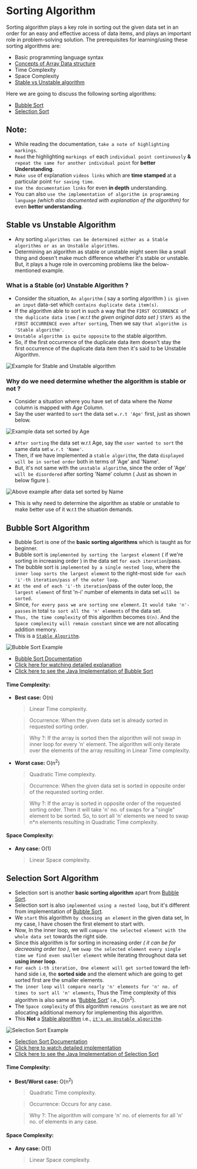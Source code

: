 # Sorting Algorithm

Sorting algorithm plays a key role in sorting out the given data set in an order for an easy and effective access of data items, and plays an important role in problem-solving solution. The prerequisites for learning/using these sorting algorithms are:
- Basic programming language syntax
- [Concepts of Array Data structure]()
- Time Complexity
- Space Complexity
- [Stable vs Unstable algorithm](#stable-vs-unstable-algorithm "Learn about stable & unstable algorithms")

Here we are going to discuss the following sorting algorithms:
- [Bubble Sort](#bubble-sort-algorithm "Learn about bubble sort")
- [Selection Sort](#selection-sort-algorithm "Learn about selection sort")
<!--
- [Insertion Sort](#insertion-sort-algorithm "Learn about insertion sort")
- [Cyclic Sort](#cyclic-sort-algorithm "Learn about cyclic sort")
-->

## Note:

- While reading the documentation, `take a note of highlighting markings`.
- `Read` the highlighting `markings of` each `individual point continuously` **&** `repeat the same for another individual point` for **better Understanding**.
- `Make use` of explanation `videos links` which are **time stamped** at a particular point `for saving time`.
- `Use the documentation links` for even **in depth** understanding.
- You can also `use the implementation of algorithm in programming language` *(which also documented with explanation of the algorithm)* for even **better understanding**.

## Stable vs Unstable Algorithm

- Any sorting `algorithms can be determined either as a Stable algorithms or as an Unstable algorithms`.
- Determining an algorithm as stable or unstable might seem like a small thing and doesn't make much difference whether it's stable or unstable. But, it plays a huge role in overcoming problems like the below-mentioned example.

### What is a Stable (or) Unstable Algorithm ?

- Consider the situation, `An algorithm` ( say a sorting algorithm ) `is given an input` data-set which `contains duplicate data item(s)`.
- If the algorithm able to sort in such a way that the `FIRST OCCURRENCE of the duplicate data item` *( w.r.t the given original data set )* `STAYS AS` the `FIRST OCCURRENCE even after sorting`, Then we say `that algorithm is 'Stable algorithm'`.
- `Unstable algorithm is quite opposite` to the stable algorithm.
- So, if the first occurrence of the duplicate data item doesn't stay the first occurrence of the duplicate data item then it's said to be Unstable Algorithm.

![Example for Stable and Unstable algorithm](https://github.com/iamwatchdogs/DSA/blob/main/Sorting_Algo/src/Stable_vs_Unstable_sort_1.png "View Example for Stable and Unstable algorithm")

###  Why do we need determine whether the algorithm is stable or not ?

- Consider a situation where you have set of data where the *Name* column is mapped with *Age* Column.
- Say the user wanted to `sort` the data set `w.r.t 'Age'` first, just as shown below.

![Example data set sorted by Age](https://github.com/iamwatchdogs/DSA/blob/main/Sorting_Algo/src/Stable_vs_Unstable_sort_2.png "View Example data set sorted by Age")

- `After sorting` the data set w.r.t Age, say the `user wanted to sort` the same data set `w.r.t 'Name'`.
- Then, if we have implemented a `stable algorithm`, the data `displayed will be in sorted order` both in terms of 'Age' and 'Name'.
- But, it's not same with the `unstable algorithm`, since the order of 'Age' `will be disordered` after sorting 'Name' column ( Just as shown in below figure ).

![Above example after data set sorted by Name](https://github.com/iamwatchdogs/DSA/blob/main/Sorting_Algo/src/Stable_vs_Unstable_sort_3.png "View Above example after being sorted by Name")

- This is why need to determine the algorithm  as stable or unstable to make better use of it w.r.t the situation demands.

## Bubble Sort Algorithm

- Bubble Sort is one of the **basic sorting algorithms** which is taught as for beginner.
- Bubble sort is `implemented by sorting the largest element` ( if we're sorting in increasing order ) in the data set `for each iteration`/pass.
- The bubble sort is `implemented by a single nested loop`, where the `inner loop sorts the largest element` to the right-most side `for each 'i'-th iteration/pass of the outer loop`.
- `At the end of each 'i'-th iteration`/pass of the outer loop, the `largest element` of first 'n-i' number of elements in data set `will be sorted`.
- Since, `for every pass we are sorting one element`. `It would take 'n'-passes` in total `to sort all the 'n' elements` of the data set.
- `Thus, the time complexity` of this algorithm becomes `O(n)`. And the `Space complexity will remain constant` since we are not allocating addition memory.
- This is a [`Stable Algorithm`](#stable-vs-unstable-algorithm "Go back to stable & unstable algorithms").

![Bubble Sort Example](https://github.com/iamwatchdogs/DSA/blob/main/Sorting_Algo/src/Bubble_Sort.png "View Bubble Sort Example")

- [Bubble Sort Documentation](https://www.geeksforgeeks.org/bubble-sort/ "Look out for more about Bubble Sort in GFG")
- [Click here for watching detailed explanation](https://youtu.be/F5MZyqRp_IM?list=PL9gnSGHSqcnr_DxHsP7AW9ftq0AtAyYqJ&t=194 "Look out for more detailed explanation by kunal")
- [Click here to see the Java Implementation of Bubble Sort](https://github.com/iamwatchdogs/DSA/blob/main/Sorting_Algo/Bubble_Sort.java "Check out the Java implementation of bubble sort")

#### Time Complexity:

- **Best case:** O(n)

  > Linear Time complexity.

  > Occurrence: When the given data set is already sorted in requested sorting order.

  > Why ?: If the array is sorted then the algorithm will not swap in inner loop for every 'n' element. The algorithm will only iterate over the elements of the array resulting in Linear Time complexity.

- **Worst case:** O(n<sup>2</sup>)

  > Quadratic Time complexity.
  
  > Occurrence: When the given data set is sorted in opposite order of the requested sorting order.

  > Why ?: If the array is sorted in opposite order of the requested sorting order. Then it will take 'n' no. of swaps for a "single" element to be sorted. So, to sort all 'n' elements we need to swap n*n elements resulting in Quadratic Time complexity.

#### Space Complexity:

- **Any case:** O(1)

    > Linear Space complexity.

## Selection Sort Algorithm

- Selection sort is another **basic sorting algorithm** apart from [Bubble Sort](#bubble-sort-algorithm "Go back to Bubble Sort").
- Selection sort is also `implemented using a nested loop`, but it's different from implementation of [Bubble Sort](#bubble-sort-algorithm "Go back to Bubble Sort").
- We `start` this algorithm `by choosing an element` in the given data set, In my case, I have chosen the first element to start with.
- Now, In the inner loop, we will `compare the selected element with the whole data set` towards the right side.
- Since this algorithm is for sorting in increasing order *( it can be for decreasing order too )*, we `swap the selected element every single time we find even smaller element` while iterating throughout data set **using inner loop**.
- `For each i-th iteration, One element will get sorted` toward the left-hand side i.e, the **sorted side** and the element which are going to get sorted first are the smaller elements.
- `The inner loop will compare nearly 'n' elements for 'n' no. of times to sort all 'n' elements`, Thus the Time complexity of this algorithm is also same as '[Bubble Sort](#bubble-sort-algorithm "Go back to Bubble Sort")' i.e., O(n<sup>2</sup>).
- The `Space complexity` of this algorithm `remains constant` as we are not allocating additional memory for implementing this algorithm.
- This **Not** a [Stable algorithm](#stable-vs-unstable-algorithm "Go back to stable & unstable algorithms") i.e., [`it's an Unstable algorithm`](#stable-vs-unstable-algorithm "Go back to stable & unstable algorithms").

![Selection Sort Example](https://github.com/iamwatchdogs/DSA/blob/main/Sorting_Algo/src/Selection_Sort.png "View Selection Sort Example")

- [Selection Sort Documentation](https://www.geeksforgeeks.org/selection-sort/ "Look out for more about Selection Sort in GFG")
- [Click here to watch detailed implementation](https://youtu.be/BruMUw6mV1c?t=298 "Look out for more detailed explanation by NPTEL Course: DSA using Python")
- [Click here to see the Java Implementation of Selection Sort](https://github.com/iamwatchdogs/DSA/blob/main/Sorting_Algo/Selection_Sort.java "Check out the Java implementation of Selection sort")
#### Time Complexity:

- **Best/Worst case:** O(n<sup>2</sup>)

  > Quadratic Time complexity.

  > Occurrence: Occurs for any case.

  > Why ?: The algorithm will compare 'n' no. of elements for all 'n' no. of elements in any case.

#### Space Complexity:

- **Any case:** O(1)

  > Linear Space complexity.